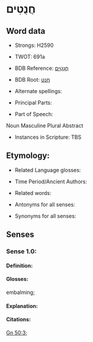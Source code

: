 # חֲנֻטִים

<!-- Status: S2="NeedsEdits" -->
<!-- Lexica used for edits:   -->

## Word data

* Strongs: H2590

* TWOT: 691a

* BDB Reference: [חֲנֻטִים](rc://en/bdb/dict/h.dw.ab)

* BDB Root: [חנט](rc://en/bdb/dict/h.dw.aa)

* Alternate spellings:

* Principal Parts:

* Part of Speech:

Noun Masculine Plural Abstract

* Instances in Scripture: TBS

## Etymology:

* Related Language glosses:

* Time Period/Ancient Authors:

* Related words:

* Antonyms for all senses:

* Synonyms for all senses:

## Senses

### Sense 1.0:

#### Definition:

#### Glosses:

embalming; 

#### Explanation:

#### Citations:

[Gn 50:3](rc://he/uhb/book/gen/50/3); 

